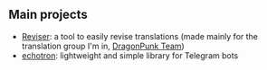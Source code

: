 ## Main projects

- [Reviser](https://github.com/DragonPunk-Team/Reviser): a tool to easily revise translations (made mainly for the translation group I'm in, [DragonPunk Team](https://github.com/DragonPunk-Team))
- [echotron](https://github.com/NicoNex/echotron): lightweight and simple library for Telegram bots
